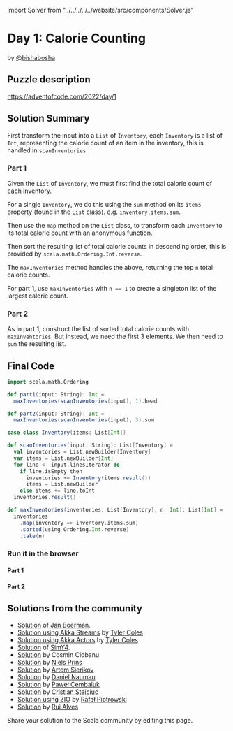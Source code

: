 import Solver from "../../../../../website/src/components/Solver.js"

# Day 1: Calorie Counting
by [@bishabosha](https://twitter.com/bishabosha)

## Puzzle description

https://adventofcode.com/2022/day/1

## Solution Summary

First transform the input into a `List` of `Inventory`, each `Inventory` is a list of `Int`, representing the calorie
count of an item in the inventory, this is handled in `scanInventories`.

### Part 1

Given the `List` of `Inventory`, we must first find the total calorie count of each inventory.

For a single `Inventory`, we do this using the `sum` method on its `items` property (found in the `List` class). e.g. `inventory.items.sum`.

Then use the `map` method on the `List` class, to transform each `Inventory` to its total calorie count with an anonymous function.

Then sort the resulting list of total calorie counts in descending order, this is provided by `scala.math.Ordering.Int.reverse`.

The `maxInventories` method handles the above, returning the top `n` total calorie counts.

For part 1, use `maxInventories` with `n == 1` to create a singleton list of the largest calorie count.

### Part 2

As in part 1, construct the list of sorted total calorie counts with `maxInventories`. But instead, we need the first 3 elements. We then need to `sum` the resulting list.

## Final Code

```scala
import scala.math.Ordering

def part1(input: String): Int =
  maxInventories(scanInventories(input), 1).head

def part2(input: String): Int =
  maxInventories(scanInventories(input), 3).sum

case class Inventory(items: List[Int])

def scanInventories(input: String): List[Inventory] =
  val inventories = List.newBuilder[Inventory]
  var items = List.newBuilder[Int]
  for line <- input.linesIterator do
    if line.isEmpty then
      inventories += Inventory(items.result())
      items = List.newBuilder
    else items += line.toInt
  inventories.result()

def maxInventories(inventories: List[Inventory], n: Int): List[Int] =
  inventories
    .map(inventory => inventory.items.sum)
    .sorted(using Ordering.Int.reverse)
    .take(n)
```

### Run it in the browser

#### Part 1

<Solver puzzle="day01-part1" year="2022"/>

#### Part 2

<Solver puzzle="day01-part2" year="2022"/>

## Solutions from the community

- [Solution](https://github.com/Jannyboy11/AdventOfCode2022/blob/master/src/main/scala/day01/Day01.scala) of [Jan Boerman](https://twitter.com/JanBoerman95).
- [Solution using Akka Streams](https://gist.github.com/JavadocMD/e3bcb6de646442159da0dfe3c9b01e0b) by [Tyler Coles](https://gist.github.com/JavadocMD)
- [Solution using Akka Actors](https://gist.github.com/JavadocMD/9d5ce303c9e2a2ec9129f35a00d5b644) by [Tyler Coles](https://gist.github.com/JavadocMD)
- [Solution](https://github.com/SimY4/advent-of-code-scala/blob/master/src/main/scala/aoc/y2022/Day1.scala) of [SimY4](https://twitter.com/actinglikecrazy).
- [Solution](https://github.com/cosminci/advent-of-code/blob/master/src/main/scala/com/github/cosminci/aoc/_2022/Day1.scala) by Cosmin Ciobanu
- [Solution](https://github.com/prinsniels/AdventOfCode2022/blob/master/src/main/scala/day01.scala) by [Niels Prins](https://github.com/prinsniels)
- [Solution](https://github.com/sierikov/advent-of-code/blob/master/src/main/scala/sierikov/adventofcode/y2022/Day01.scala) by [Artem Sierikov](https://github.com/sierikov)
- [Solution](https://github.com/danielnaumau/code-advent-2022/blob/master/src/main/scala/com/adventofcode/Day1.scala) by [Daniel Naumau](https://github.com/danielnaumau)
- [Solution](https://github.com/AvaPL/Advent-of-Code-2022/tree/main/src/main/scala/day1) by [Paweł Cembaluk](https://github.com/AvaPL)
- [Solution](https://github.com/ciuckc/AOC22/blob/master/day1/calorie_count.scala) by [Cristian Steiciuc](https://github.com/ciuckc)
- [Solution using ZIO](https://github.com/rpiotrow/advent-of-code-2022/tree/main/src/main/scala/io/github/rpiotrow/advent2022/day01) by [Rafał Piotrowski](https://github.com/rpiotrow)
- [Solution](https://github.com/xRuiAlves/advent-of-code-2022/tree/main/src/main/scala/rui/aoc/year2022/day1) by [Rui Alves](https://github.com/xRuiAlves/)

Share your solution to the Scala community by editing this page.
